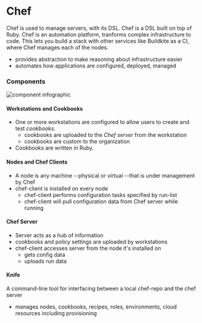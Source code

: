 # Chef
Chef is used to manage servers, with its DSL. Chef is a DSL built on top of Ruby. Chef is an automation platform, tranforms complex infrastructure to code. This lets you build a stack with other services like Buildkite as a CI, where Chef manages each of the nodes.
- provides abstraction to make reasoning about infrastructure easier
- automates how applications are configured, deployed, managed

### Components
![component infographic](https://docs.chef.io/_images/chef_overview.svg)
#### Workstations and Cookbooks
- One or more workstations are configured to allow users to create and test *cookbooks*.
  - cookbooks are uploaded to the *Chef server* from the workstation
  - cookbooks are custom to the organization
- Cookbooks are written in Ruby.

#### Nodes and Chef Clients
- A node is any machine --physical or virtual --that is under management by Chef
- chef-client is installed on every node
  - chef-client performs configuration tasks specified by run-list
  - chef-client will pull configuration data from Chef server while running

#### Chef Server
- Server acts as a hub of information
- cookbooks and policy settings are uploaded by workstations
- chef-client accesses server from the node it's installed on
  - gets config data
  - uploads run data

#### Knife
A command-line tool for interfacing between a local chef-repo and the chef server
- manages nodes, cookbooks, recipes, roles, environments, cloud resources including provisioning
